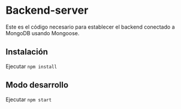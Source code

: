 # Backend-server

Este es el código necesario para establecer el backend conectado a MongoDB usando Mongoose.

## Instalación

Ejecutar `npm install`

## Modo desarrollo

Ejecutar `npm start`